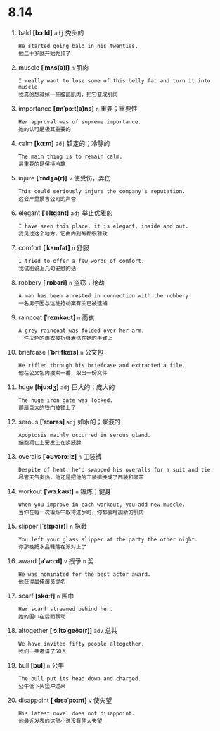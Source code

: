 # 8.14

1. bald **[bɔːld]** `adj` 秃头的

   ```
   He started going bald in his twenties.
   他二十岁就开始秃顶了
   ```

2. muscle **[ˈmʌs(ə)l]** `n` 肌肉

   ```
   I really want to lose some of this belly fat and turn it into muscle.
   我真的想减掉一些腹部肌肉，把它变成肌肉
   ```

3. importance **[ɪmˈpɔːt(ə)ns]** `n` 重要；重要性

   ```
   Her approval was of supreme importance.
   她的认可是极其重要的
   ```

4. calm **[kɑːm]** `adj` 镇定的；冷静的

   ```
   The main thing is to remain calm.
   最重要的是保持冷静
   ```

5. injure **[ˈɪndʒə(r)]** `v` 使受伤，弄伤

   ```
   This could seriously injure the company's reputation.
   这会严重损害公司的声誉
   ```

6. elegant **[ˈelɪɡənt]** `adj` 举止优雅的

   ```
   I have seen this place, it is elegant, inside and out.
   我见过这个地方，它由内到外都很雅致
   ```

7. comfort **[ˈkʌmfət]** `n` 舒服

   ```
   I tried to offer a few words of comfort.
   我试图说上几句安慰的话
   ```

8. robbery **[ˈrɒbəri]** `n` 盗窃；抢劫

   ```
   A man has been arrested in connection with the robbery.
   一名男子因与这桩抢劫案有关已被逮捕
   ```

9. raincoat **[ˈreɪnkəʊt]** `n` 雨衣

   ```
   A grey raincoat was folded over her arm.
   一件灰色的雨衣被折叠着搭在她的手臂上
   ```

10. briefcase **[ˈbriːfkeɪs]** `n` 公文包

    ```
    He rifled through his briefcase and extracted a file.
    他在公文包内搜索一番，取出一份文件
    ```

11. huge **[hjuːdʒ]** `adj` 巨大的；庞大的

    ```
    The huge iron gate was locked.
    那扇巨大的铁门被锁上了
    ```

12. serous **[ˈsɪərəs]** `adj` 如水的；浆液的

    ```
    Apoptosis mainly occurred in serous gland.
    细胞凋亡主要发生在浆液腺
    ```

13. overalls **[ˈəʊvərɔːlz]** `n` 工装裤

    ```
    Despite of heat, he'd swapped his overalls for a suit and tie.
    尽管天气炎热，他还是把他的工装裤换成了西装和领带
    ```

14. workout **[ˈwɜːkaʊt]** `n` 锻炼；健身

    ```
    When you improve in each workout, you add new muscle.
    当你在每一次锻炼中取得进步时，你都会增加新的肌肉
    ```

15. slipper **[ˈslɪpə(r)]** `n` 拖鞋

    ```
    You left your glass slipper at the party the other night.
    你那晚把水晶鞋落在派对上了
    ```

16. award **[əˈwɔːd]** `v` 授予 `n` 奖

    ```
    He was nominated for the best actor award.
    他获得最佳演员提名
    ```

17. scarf **[skɑːf]** `n` 围巾

    ```
    Her scarf streamed behind her.
    她的围巾在后面飘动
    ```

18. altogether **[ˌɔːltəˈɡeðə(r)]** `adv` 总共

    ```
    We have invited fifty people altogether.
    我们一共邀请了50人
    ```

19. bull **[bʊl]** `n` 公牛

    ```
    The bull put its head down and charged.
    公牛低下头猛冲过来
    ```

20. disappoint **[ˌdɪsəˈpɔɪnt]** `v` 使失望
    ```
    His latest novel does not disappoint.
    他最近发表的这部小说没有使人失望
    ```
